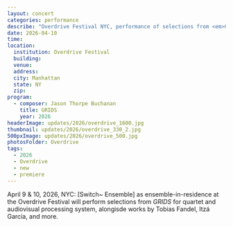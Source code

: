```yaml
---
layout: concert
categories: performance
describe: "Overdrive Festival NYC, performance of selections from <em>GRIDS</em> for the [Switch~ Ensemble] alongisde works by Tobias Fandel, Itzá García, and more"
date: 2026-04-10
time:
location:
  institution: Overdrive Festival 
  building:
  venue: 
  address:
  city: Manhattan
  state: NY
  zip:
program:
  - composer: Jason Thorpe Buchanan
    title: GRIDS
    year: 2026
headerImage: updates/2026/overdrive_1600.jpg
thumbnail: updates/2026/overdrive_330_2.jpg
500pxImage: updates/2026/overdrive_500.jpg
photosFolder: Overdrive
tags:
  - 2026
  - Overdrive
  - new
  - premiere
---
```


April 9 & 10, 2026, NYC: [Switch~ Ensemble] as ensemble-in-residence at the Overdrive Festival will perform selections from <em>GRIDS</em> for quartet and audiovisual processing system, alongisde works by Tobias Fandel, Itzá García, and more.
